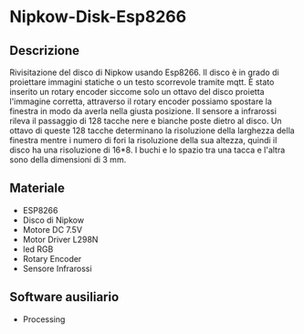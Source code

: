 # Nipkow-Disk-Esp8266
## Descrizione 
Rivisitazione del disco di Nipkow usando Esp8266. Il disco è in grado di proiettare immagini statiche o un testo scorrevole tramite mqtt.
È stato inserito un rotary encoder siccome solo un ottavo del disco proietta l'immagine corretta, attraverso il rotary encoder possiamo spostare la finestra in modo da averla nella giusta posizione.
Il sensore a infrarossi rileva il passaggio di 128 tacche nere e bianche poste dietro al disco. Un ottavo di queste 128 tacche determinano la risoluzione della larghezza della finestra mentre i numero di fori la risoluzione della sua altezza, quindi il disco ha una risoluzione di 16*8. I buchi e lo spazio tra una tacca e l'altra sono della dimensioni di 3 mm.

## Materiale
* ESP8266
* Disco di Nipkow
* Motore DC 7.5V
* Motor Driver L298N
* led RGB
* Rotary Encoder
* Sensore Infrarossi

## Software ausiliario
* Processing
